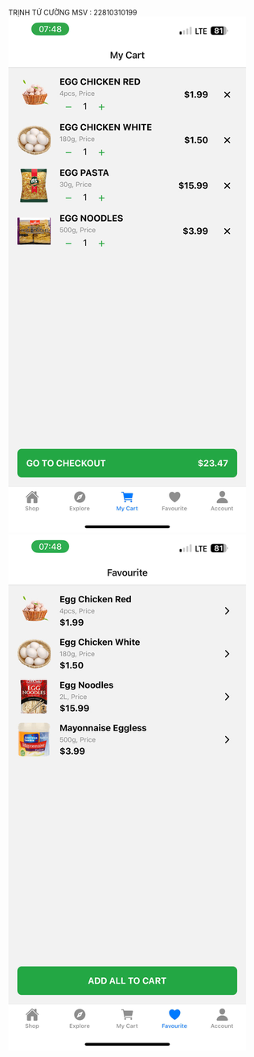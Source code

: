 TRỊNH TỨ CƯỜNG
MSV : 22810310199
![anh1](https://github.com/Cuongtutrinh/mobile27th4/blob/main/0359e133ae5b1c05454a.jpg)
![anh2](https://github.com/Cuongtutrinh/mobile27th4/blob/main/5c1eaa74e51c57420e0d.jpg)
